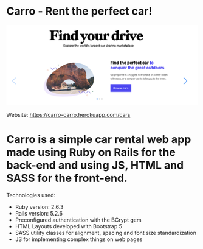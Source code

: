 # Carro - Rent the perfect car!

[![Thumbnail](app/assets/images/thumbnail.png)](https://carro-carro.herokuapp.com/cars)

Website: https://carro-carro.herokuapp.com/cars

# Carro is a simple car rental web app made using Ruby on Rails for the back-end and using JS, HTML and SASS for the front-end.

Technologies used:

- Ruby version: 2.6.3
- Rails version: 5.2.6
- Preconfigured authentication with the BCrypt gem
- HTML Layouts developed with Bootstrap 5
- SASS utility classes for alignment, spacing and font size standardization
- JS for implementing complex things on web pages
